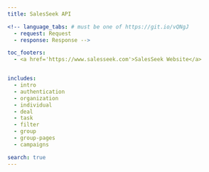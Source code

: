 ```yaml
---
title: SalesSeek API

<!-- language_tabs: # must be one of https://git.io/vQNgJ
  - request: Request
  - response: Response -->

toc_footers:
  - <a href='https://www.salesseek.com'>SalesSeek Website</a>


includes:
  - intro
  - authentication
  - organization
  - individual
  - deal
  - task
  - filter
  - group
  - group-pages
  - campaigns

search: true
---
```


